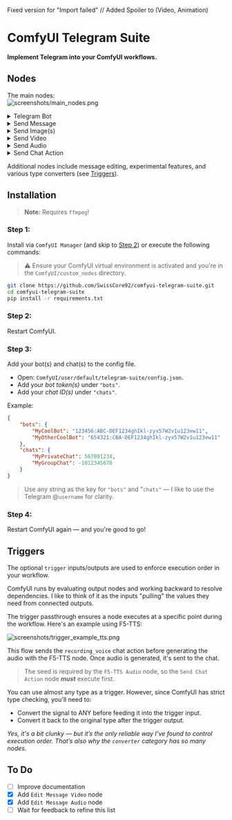 Fixed version for "Import failed" // Added Spoiler to (Video, Animation)
# ComfyUI Telegram Suite

**Implement Telegram into your ComfyUI workflows.**



## Nodes

The main nodes:  
<img src="https://github.com/SwissCore92/comfyui-telegram-suite/blob/master/screenshots/main_nodes.png" alt="screenshots/main_nodes.png">

<details><summary>Telegram Bot
</summary>
This node loads your Telegram bot and (optionally) sets a default chat.  

You can configure it via: `ComfyUI/user/default/telegram-suite/config.json`
</details>

<details><summary>Send Message
</summary>
This node just sends a simple text message.
</details>

<details><summary>Send Image(s)
</summary>
This node sends one or more (up to 10) images.  

* If the `IMAGE` input contains multiple images and `group` is set to `True`, they’ll be sent as a media group.
* If `group` is False, the images will be sent individually.
* If `send_as_file` is `True`, the images will be sent as files instead of inline media.

> Note:  
> Only the `message(_id)` of the last sent image will be returned to the output.
</details>

<details><summary>Send Video
</summary>
This node sends a video file.

* The video input must be of type `VHS_FILENAMES` (e.g., from the `Filenames` output of the ***Video Combine*** node in the ***Video Helper Suite***).

The video can be sent as a regular video, an animation, or a file.
</details>

<details><summary>Send Audio
</summary>
This node sends an audio file.

* Can be sent as an audio message, voice message, or file.
</details>

<details><summary>Send Chat Action
</summary>
This node sends chat actions like “typing...”, “uploading X...”, or “recording X...”.  

⚠️ This is not an output node, so the trigger passthrough **is required** for this node to work.
</details>

Additional nodes include message editing, experimental features, and various type converters (see [Triggers](#triggers)).

## Installation

> **Note:** Requires `ffmpeg`!

### Step 1:

Install via `ComfyUI Manager` (and skip to [Step 2](#step-2)) or execute the following commands:

>⚠️ Ensure your ComfyUI virtual environment is activated and you're in the `ComfyUI/custom_nodes` directory.

```sh
git clone https://github.com/SwissCore92/comfyui-telegram-suite.git
cd comfyui-telegram-suite
pip install -r requirements.txt
```

### Step 2: 
Restart ComfyUI.

### Step 3: 
Add your bot(s) and chat(s) to the config file. 

* Open: `ComfyUI/user/default/telegram-suite/config.json`.  
* Add your *bot token(s)* under `"bots"`.  
* Add your *chat ID(s)* under `"chats"`.  

Example:
```json
{
    "bots": {
        "MyCoolBot": "123456:ABC-DEF1234ghIkl-zyx57W2v1u123ew11",
        "MyOtherCoolBot": "654321:CBA-DEF1234ghIkl-zyx57W2v1u123ew11"
    },
    "chats": {
        "MyPrivateChat": 567891234,
        "MyGroupChat": -1012345678
    }
}
```
> Use any string as the key for `"bots"` and "`chats"` — I like to use the Telegram @`username` for clarity.

### Step 4:
Restart ComfyUI again — and you're good to go!

## Triggers

The optional `trigger` inputs/outputs are used to enforce execution order in your workflow.

ComfyUI runs by evaluating output nodes and working backward to resolve dependencies. I like to think of it as the inputs "pulling" the values they need from connected outputs.

The trigger passthrough ensures a node executes at a specific point during the workflow. Here's an example using F5-TTS:

<img src="https://github.com/SwissCore92/comfyui-telegram-suite/blob/master/screenshots/trigger_example_tts.png" alt="screenshots/trigger_example_tts.png">

This flow sends the `recording_voice` chat action before generating the audio with the F5-TTS node. Once audio is generated, it's sent to the chat.

> The seed is required by the `F5-TTS Audio` node, so the `Send Chat Action` node ***must*** execute first.

You can use almost any type as a trigger. However, since ComfyUI has strict type checking, you'll need to:

* Convert the signal to ANY before feeding it into the trigger input.
* Convert it back to the original type after the trigger output.

*Yes, it's a bit clunky — but it’s the only reliable way I’ve found to control execution order. That’s also why the `converter` category has so many nodes.*

## To Do
- [ ] Improve documentation 
- [x] Add `Edit Message Video` node
- [x] Add `Edit Message Audio` node
- [ ] Wait for feedback to refine this list
